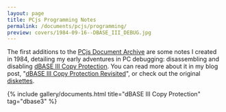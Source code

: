 ```yaml
---
layout: page
title: PCjs Programming Notes
permalink: /documents/pcjs/programming/
preview: covers/1984-09-16--DBASE_III_DEBUG.jpg
---
```


The first additions to the [PCjs Document Archive](/documents/pcjs/) are some notes I created in 1984,
detailing my early adventures in PC debugging: disassembling and disabling [dBASE III Copy Protection](#dbase-iii-copy-protection).
You can read more about it in my blog post, "[dBASE III Copy Protection Revisited](/blog/2017/08/11/)",
or check out the original [diskettes](/software/pcx86/app/other/dbase3/1.0/).

{% include gallery/documents.html title="dBASE III Copy Protection" tag="dbase3" %}

